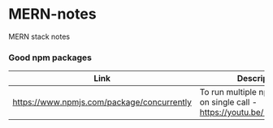 # MERN-notes
MERN stack notes

### Good npm packages
| Link | Description |
| ------ | ------ |
|  https://www.npmjs.com/package/concurrently | To run multiple npm commands on single call - https://youtu.be/1REonFsWBbY  |
